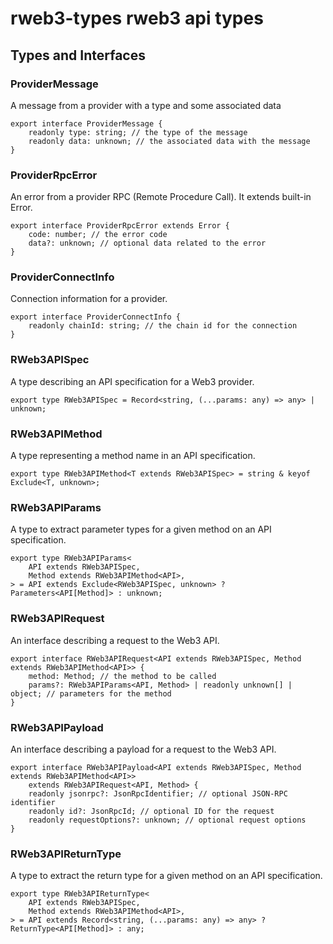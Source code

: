# rweb3-types rweb3 api types

## Types and Interfaces

### ProviderMessage

A message from a provider with a type and some associated data

```
export interface ProviderMessage {
    readonly type: string; // the type of the message
    readonly data: unknown; // the associated data with the message
}
```

### ProviderRpcError

An error from a provider RPC (Remote Procedure Call). It extends built-in Error.

```
export interface ProviderRpcError extends Error {
    code: number; // the error code
    data?: unknown; // optional data related to the error
}
```

### ProviderConnectInfo

Connection information for a provider.

```
export interface ProviderConnectInfo {
    readonly chainId: string; // the chain id for the connection
}
```

### RWeb3APISpec

A type describing an API specification for a Web3 provider.

```
export type RWeb3APISpec = Record<string, (...params: any) => any> | unknown;
```

### RWeb3APIMethod

A type representing a method name in an API specification.

```
export type RWeb3APIMethod<T extends RWeb3APISpec> = string & keyof Exclude<T, unknown>;
```

### RWeb3APIParams

A type to extract parameter types for a given method on an API specification.

```
export type RWeb3APIParams<
    API extends RWeb3APISpec,
    Method extends RWeb3APIMethod<API>,
> = API extends Exclude<RWeb3APISpec, unknown> ? Parameters<API[Method]> : unknown;
```

### RWeb3APIRequest

An interface describing a request to the Web3 API.

```
export interface RWeb3APIRequest<API extends RWeb3APISpec, Method extends RWeb3APIMethod<API>> {
    method: Method; // the method to be called
    params?: RWeb3APIParams<API, Method> | readonly unknown[] | object; // parameters for the method
}
```

### RWeb3APIPayload

An interface describing a payload for a request to the Web3 API.

```
export interface RWeb3APIPayload<API extends RWeb3APISpec, Method extends RWeb3APIMethod<API>>
    extends RWeb3APIRequest<API, Method> {
    readonly jsonrpc?: JsonRpcIdentifier; // optional JSON-RPC identifier
    readonly id?: JsonRpcId; // optional ID for the request
    readonly requestOptions?: unknown; // optional request options
}
```
    
### RWeb3APIReturnType

A type to extract the return type for a given method on an API specification.

```
export type RWeb3APIReturnType<
    API extends RWeb3APISpec,
    Method extends RWeb3APIMethod<API>,
> = API extends Record<string, (...params: any) => any> ? ReturnType<API[Method]> : any;
```